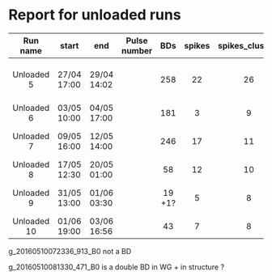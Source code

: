 # Report for unloaded runs

|  Run name  | start       | end         | Pulse number | BDs      | spikes | spikes_clusters | Notes |
|:----------:|-------------|-------------|:------------:|:--------:|:------:|:---------------:|:------:|
| Unloaded 5 | 27/04 17:00 | 29/04 14:02 |  |  258     |  22    |        26       |  Lowered inc_ref_thr to 0.41 from 0.48 just for this run. 7 BDs removed manually (metric fail)|
| Unloaded 6 | 03/05 10:00 | 04/05 17:00 | |  181    |   3    |          9     |  4 BDs removed manually (metric fail)|
| Unloaded 7 | 09/05 16:00 | 12/05 14:00 | |  246     |  17    |      11       | 1 not a BD, 2 metric fail, g_20160510081330_471_B0 is strange  |
| Unloaded 8 | 17/05 12:30 | 20/05 01:00 | | 58       |  12    |   10            | 1 fake BD g_20160518083421_185         |
| Unloaded 9 | 31/05 13:00 | 01/06 03:30 | | 19 +1?   |   5    |  8              |  not sure if g_20160501012703 is a BD or not |
| Unloaded 10| 01/06 19:00 | 03/06 16:56 | | 43       |   7    |  8              |    |



g_20160510072336_913_B0 not a BD

g_20160510081330_471_B0 is a double BD in WG + in structure ?
